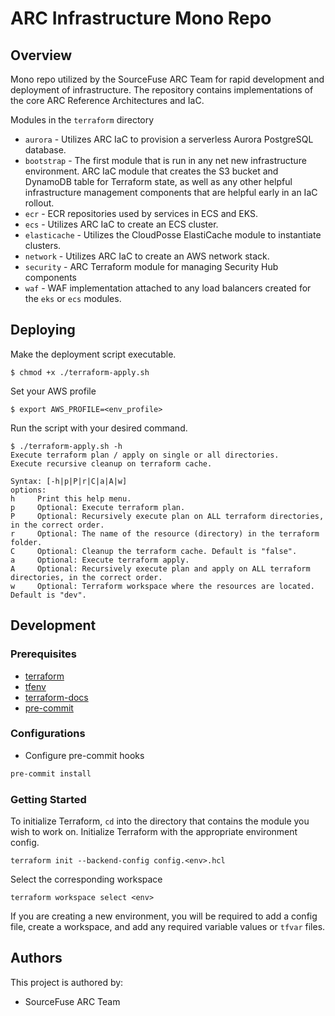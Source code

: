 # ARC Infrastructure Mono Repo  

## Overview

Mono repo utilized by the SourceFuse ARC Team for rapid development and deployment of infrastructure. The repository contains implementations of the core ARC Reference Architectures and IaC.

Modules in the `terraform` directory

* `aurora` - Utilizes ARC IaC to provision a serverless Aurora PostgreSQL database.
* `bootstrap` - The first module that is run in any net new infrastructure environment. ARC IaC module that creates the S3 bucket and DynamoDB table for Terraform state, as well as any other helpful infrastructure management components that are helpful early in an IaC rollout.
* `ecr` - ECR repositories used by services in ECS and EKS.
* `ecs` - Utilizes ARC IaC to create an ECS cluster.
* `elasticache` - Utilizes the CloudPosse ElastiCache module to instantiate clusters.
* `network` - Utilizes ARC IaC to create an AWS network stack.
* `security` - ARC Terraform module for managing Security Hub components
* `waf` - WAF implementation attached to any load balancers created for the `eks` or `ecs` modules.

## Deploying

Make the deployment script executable.

```
$ chmod +x ./terraform-apply.sh
```

Set your AWS profile

```
$ export AWS_PROFILE=<env_profile>
```

Run the script with your desired command.

```
$ ./terraform-apply.sh -h
Execute terraform plan / apply on single or all directories.
Execute recursive cleanup on terraform cache.

Syntax: [-h|p|P|r|C|a|A|w]
options:
h     Print this help menu.
p     Optional: Execute terraform plan.
P     Optional: Recursively execute plan on ALL terraform directories, in the correct order.
r     Optional: The name of the resource (directory) in the terraform folder.
C     Optional: Cleanup the terraform cache. Default is "false".
a     Optional: Execute terraform apply.
A     Optional: Recursively execute plan and apply on ALL terraform directories, in the correct order.
w     Optional: Terraform workspace where the resources are located. Default is "dev".

```



## Development

### Prerequisites

- [terraform](https://learn.hashicorp.com/terraform/getting-started/install#installing-terraform)
- [tfenv](https://github.com/tfutils/tfenv)
- [terraform-docs](https://github.com/segmentio/terraform-docs)
- [pre-commit](https://pre-commit.com/#install)

### Configurations

- Configure pre-commit hooks
```sh
pre-commit install
```

### Getting Started

To initialize Terraform, `cd` into the directory that contains the module you wish to work on. Initialize Terraform with the appropriate environment config.

```
terraform init --backend-config config.<env>.hcl
```

Select the corresponding workspace

```
terraform workspace select <env>
```

If you are creating a new environment, you will be required to add a config file, create a workspace, and add any required variable values or `tfvar` files.

## Authors

This project is authored by:  

* SourceFuse ARC Team

